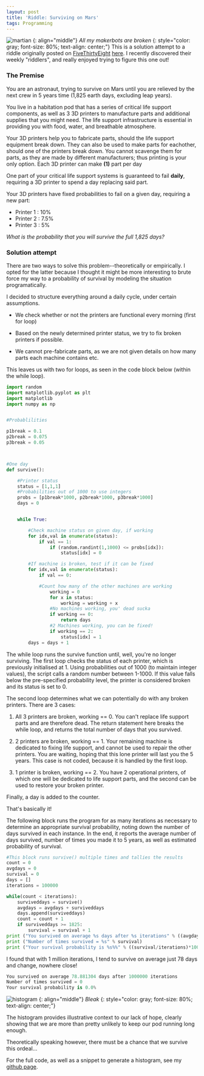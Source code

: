 ```yaml
---
layout: post
title: 'Riddle: Surviving on Mars'
tags: Programming
---
```



![martian](https://i.imgur.com/4npodS6.jpg)
{: align="middle"}
*All my makerbots are broken*
{: style="color: gray; font-size: 80%; text-align: center;"}
This is a solution attempt to a riddle originally posted on [FiveThirtyEight](https://FiveThirtyEight.com) [here](https://fivethirtyeight.com/features/in-space-no-one-can-hear-your-3d-printer-die/). I recently discovered their weekly "riddlers", and really enjoyed trying to figure this one out!

### The Premise

You are an astronaut, trying to survive on Mars until you are relieved by the next crew in 5 years time (1,825 earth days, excluding leap years).

You live in a habitation pod that has a series of critical life support components, as well as 3 3D printers to manufacture parts and additional supplies that you might need. The life support infrastructure is essential in providing you with food, water, and breathable atmosphere.

Your 3D printers help you to fabricate parts, should the life support equipment break down. They can also be used to make parts for eachother, should one of the printers break down. You cannot scavenge them for parts, as they are made by different manufacturers; thus printing is your only option. Each 3D printer can make **(1)** part per day


One part of your critical life support systems is guaranteed to fail **daily**, requiring a 3D printer to spend a day replacing said part.   

Your 3D printers have fixed probabilities to fail on a given day, requiring a new part:
- Printer 1 : 10%
- Printer 2 : 7.5%
- Printer 3 : 5%


*What is the probability that you will survive the full 1,825 days?*

### Solution attempt

There are two ways to solve this problem--theoretically or empirically. I opted for the latter because I thought it might be more interesting to brute force my way to a probability of survival by modeling the situation programatically.

I decided to structure everything around a daily cycle, under certain assumptions.

- We check whether or not the printers are functional every morning (first for loop)

- Based on the newly determined printer status, we try to fix broken printers if possible.

- We cannot pre-fabricate parts, as we are not given details on how many parts each machine contains etc.

This leaves us with two for loops, as seen in the code block below (within the while loop).

~~~py
import random
import matplotlib.pyplot as plt
import matplotlib
import numpy as np


#Probablilities

p1break = 0.1
p2break = 0.075
p3break = 0.05



#One day
def survive():

    #Printer status
    status = [1,1,1]
    #Probabilities out of 1000 to use integers
    probs = [p1break*1000, p2break*1000, p3break*1000]
    days = 0


    while True:

        #Check machine status on given day, if working
        for idx,val in enumerate(status):
            if val == 1:
                if (random.randint(1,1000) <= probs[idx]):
                    status[idx] = 0

        #If machine is broken, test if it can be fixed
        for idx,val in enumerate(status):
            if val == 0:

            #Count how many of the other machines are working
                working = 0
                for x in status:
                    working = working + x
                #No machines working, you' dead sucka
                if working == 0:
                    return days
                #2 Machines working, you can be fixed!
                if working == 2:
                    status[idx] = 1
        days = days + 1
~~~

The while loop runs the survive function until, well, you're no longer surviving. The first loop checks the status of each printer, which is previously initialised at 1. Using probabilities out of 1000 (to maintain integer values), the script calls a random number between 1-1000. If this value falls below the pre-specified probability level, the printer is considered broken and its status is set to 0.

The second loop determines what we can potentially do with any broken printers. There are 3 cases:

1. All 3 printers are broken, working == 0. You can't replace life support parts and are therefore dead. The return statement here breaks the while loop, and returns the total number of days that you survived.

2. 2 printers are broken, working == 1. Your remaining machine is dedicated to fixing life support, and cannot be used to repair the other printers. You are waiting, hoping that this lone printer will last you the 5 years. This case is not coded, because it is handled by the first loop.
3. 1 printer is broken, working == 2. You have 2 operational printers, of which one will be dedicated to life support parts, and the second can be used to restore your broken printer.

Finally, a day is added to the counter.

That's basically it!  

The following block runs the program for as many iterations as necessary to determine an appropriate survival probability, noting down the number of days survived in each instance.
In the end, it reports the average number of days survived, number of times you made it to 5 years, as well as estimated probability of survival.

~~~py
#This block runs survive() multiple times and tallies the results
count = 0
avgdays = 0
survival = 0
days = []
iterations = 100000

while(count < iterations):
    surviveddays = survive()
    avgdays = avgdays + surviveddays
    days.append(surviveddays)
    count = count + 1
    if surviveddays >= 1825:
        survival = survival + 1
print ("You survived on average %s days after %s iterations" % ((avgdays/iterations),(iterations)))
print ("Number of times survived = %s" % survival)
print ("Your survival probability is %s%%" % ((survival/iterations)*100))

~~~

I found that with 1 million iterations, I tend to survive on average just 78 days and change, nowhere close!
~~~py
You survived on average 78.881304 days after 1000000 iterations
Number of times survived = 0
Your survival probability is 0.0%
~~~

![histogram](https://i.imgur.com/ka7WXeU.png)
{: align="middle"}
*Bleak*
{: style="color: gray; font-size: 80%; text-align: center;"}

The histogram provides illustrative context to our lack of hope, clearly showing that we are more than pretty unlikely to keep our pod running long enough.

Theoretically speaking however, there must be a chance that we survive this ordeal...







For the full code, as well as a snippet to generate a histogram, see my [github page](https://github.com/denzilly/riddles).
